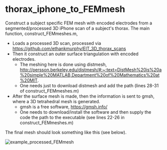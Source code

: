 # thorax_iphone_to_FEMmesh
Construct a subject specific FEM mesh with encoded electrodes from a segmented/processed 3D iPhone scan of a subject's thorax. The main function, construct_FEMmeshes.m, 
  *  Loads a processed 3D scan, processed via https://github.com/ethankmurphy/EIT_3D_thorax_scans 
  *  Then it construct an outer surface triangulation with encoded electrodes.
      * The meshing here is done using distmesh, http://persson.berkeley.edu/distmesh/#:~:text=DistMesh%20is%20a%20simple%20MATLAB,Department%20of%20Mathematics%20at%20MIT.
      * One needs just to download distmesh and add the path (lines 28-31 of construct_FEMmeshes.m)
  * After the surface mesh is made, then the information is sent to gmsh, where a 3D tetrahedral mesh is generated.
      * gmsh is a free software, https://gmsh.info/
      * One needs to download/install the software and then supply the code the path to the executable (see lines 22-26 in construct_FEMmeshes.m)
      
The final mesh should look something like this (see below).  
    
![example_processed_FEMmesh](https://user-images.githubusercontent.com/87721360/219524814-b670648a-cefa-4d75-bc5c-7383d0aff8e3.png)
